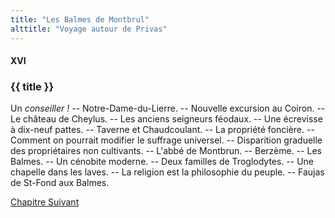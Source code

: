 ```yaml
---
title: "Les Balmes de Montbrul"
alttitle: "Voyage autour de Privas"
---
```


#### XVI

### {{ title }}

<div class="tltr">

Un _conseiller !_ -- Notre-Dame-du-Lierre. -- Nouvelle excursion au Coiron. --
Le château de Cheylus. -- Les anciens seigneurs féodaux. -- Une écrevisse à
dix-neuf pattes. -- Taverne et Chaudcoulant. -- La propriété foncière. --
Comment on pourrait modifier le suffrage universel. -- Disparition graduelle des
propriétaires non cultivants. -- L'abbé de Montbrun. -- Berzème. -- Les Balmes.
-- Un cénobite moderne. -- Deux familles de Troglodytes. -- Une chapelle dans
les laves. -- La religion est la philosophie du peuple. -- Faujas de St-Fond aux
Balmes.

</div>

<div id="next">

[Chapitre Suivant](17.html)

</div>
